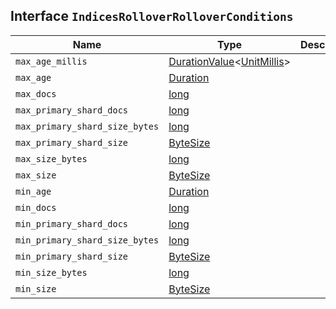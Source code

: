 ## Interface `IndicesRolloverRolloverConditions`

| Name | Type | Description |
| - | - | - |
| `max_age_millis` | [DurationValue](./DurationValue.md)<[UnitMillis](./UnitMillis.md)> | &nbsp; |
| `max_age` | [Duration](./Duration.md) | &nbsp; |
| `max_docs` | [long](./long.md) | &nbsp; |
| `max_primary_shard_docs` | [long](./long.md) | &nbsp; |
| `max_primary_shard_size_bytes` | [long](./long.md) | &nbsp; |
| `max_primary_shard_size` | [ByteSize](./ByteSize.md) | &nbsp; |
| `max_size_bytes` | [long](./long.md) | &nbsp; |
| `max_size` | [ByteSize](./ByteSize.md) | &nbsp; |
| `min_age` | [Duration](./Duration.md) | &nbsp; |
| `min_docs` | [long](./long.md) | &nbsp; |
| `min_primary_shard_docs` | [long](./long.md) | &nbsp; |
| `min_primary_shard_size_bytes` | [long](./long.md) | &nbsp; |
| `min_primary_shard_size` | [ByteSize](./ByteSize.md) | &nbsp; |
| `min_size_bytes` | [long](./long.md) | &nbsp; |
| `min_size` | [ByteSize](./ByteSize.md) | &nbsp; |

